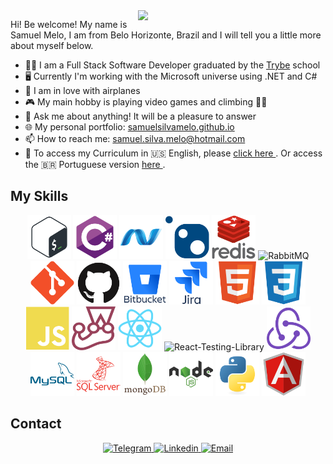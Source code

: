 <img align="right" width="300px" src="https://i.imgur.com/OUbR0t3.png" />

<p>Hi! Be welcome! My name is Samuel Melo, I am from Belo Horizonte, Brazil and I will tell you a little more about myself below.</p>

<div>
  <ul>
    <li>👨‍💻 I am a Full Stack Software Developer graduated by the <a href="https://www.betrybe.com" target="_blank">Trybe</a> school</li>
    <li>🖥️ Currently I'm working with the Microsoft universe using .NET and C#</li>
    <li>💙 I am in love with airplanes</li>
    <li>🎮 My main hobby is playing video games and climbing 🧗‍♂️</li>
    <li>💬 Ask me about anything! It will be a pleasure to answer</li>
    <li>
      🌐 My personal portfolio:
      <a href="https://samuelsilvamelo.github.io/">samuelsilvamelo.github.io</a>
    </li>
    <li>📫 How to reach me: <a href="mailto:samuel.silva.melo@hotmail.com" >samuel.silva.melo@hotmail.com</a></li>
    <li>📝 To access my Curriculum in 🇺🇸 English, please
      <a href="https://drive.google.com/file/d/1rD7sp-wcD9_LdWjf-2mBbCffLZXNTDFX/view">
        click here
      </a>.
      Or access the 🇧🇷 Portuguese version
      <a href="https://drive.google.com/file/d/1HCztcOoBXIpVPnwgv1amnZNr15ND3mRG/view?usp=sharing">
        here
      </a>
      .
    </li>
  </ul>
</div>

<h2>My Skills</h2>

<div align="center">
  <img width="70px" src="https://raw.githubusercontent.com/devicons/devicon/00f02ef57fb7601fd1ddcc2fe6fe670fef3ae3e4/icons/bash/bash-original.svg" alt="Bash" />
  <img width="70px" src="https://raw.githubusercontent.com/devicons/devicon/00f02ef57fb7601fd1ddcc2fe6fe670fef3ae3e4/icons/csharp/csharp-original.svg" alt="C-Sharp" />
  <img width="70px" src="https://raw.githubusercontent.com/devicons/devicon/00f02ef57fb7601fd1ddcc2fe6fe670fef3ae3e4/icons/dot-net/dot-net-original.svg" alt="Dot-Net" />
  <img width="70px" src="https://raw.githubusercontent.com/devicons/devicon/1119b9f84c0290e0f0b38982099a2bd027a48bf1/icons/nuget/nuget-original.svg" alt="Nuget" />
  <img width="70px" src="https://raw.githubusercontent.com/devicons/devicon/master/icons/redis/redis-original-wordmark.svg" alt="Redis" />
  <img width="70px" src="https://i.imgur.com/lNcD5Ul.png" alt="RabbitMQ" />
  <img width="70px" src="https://raw.githubusercontent.com/devicons/devicon/00f02ef57fb7601fd1ddcc2fe6fe670fef3ae3e4/icons/git/git-plain.svg" alt="Git" />
  <img width="70px" src="https://raw.githubusercontent.com/devicons/devicon/00f02ef57fb7601fd1ddcc2fe6fe670fef3ae3e4/icons/github/github-original.svg" alt="GitHub" />
  <img width="70px" src="https://raw.githubusercontent.com/devicons/devicon/master/icons/bitbucket/bitbucket-original-wordmark.svg" alt="Bitbucket" />
  <img width="70px" src="https://raw.githubusercontent.com/devicons/devicon/master/icons/jira/jira-original-wordmark.svg" alt="Jira" />
  <img width="70px" src="https://raw.githubusercontent.com/devicons/devicon/00f02ef57fb7601fd1ddcc2fe6fe670fef3ae3e4/icons/html5/html5-original.svg" alt="HTML" />
  <img width="70px" src="https://raw.githubusercontent.com/devicons/devicon/00f02ef57fb7601fd1ddcc2fe6fe670fef3ae3e4/icons/css3/css3-original.svg" alt="CSS" />
  <img width="70px" src="https://raw.githubusercontent.com/devicons/devicon/00f02ef57fb7601fd1ddcc2fe6fe670fef3ae3e4/icons/javascript/javascript-plain.svg" alt="JavaScript" />
  <img width="70px" src="https://raw.githubusercontent.com/devicons/devicon/00f02ef57fb7601fd1ddcc2fe6fe670fef3ae3e4/icons/jest/jest-plain.svg" alt="Jest" />
  <img width="70px" src="https://raw.githubusercontent.com/devicons/devicon/00f02ef57fb7601fd1ddcc2fe6fe670fef3ae3e4/icons/react/react-original.svg" alt="React.js" />
  <img width="70px" src="https://i.imgur.com/wbRSD1i.png" alt="React-Testing-Library" />
  <img width="70px" src="https://raw.githubusercontent.com/devicons/devicon/00f02ef57fb7601fd1ddcc2fe6fe670fef3ae3e4/icons/redux/redux-original.svg" alt="Redux" />
  <img width="70px" src="https://raw.githubusercontent.com/devicons/devicon/00f02ef57fb7601fd1ddcc2fe6fe670fef3ae3e4/icons/mysql/mysql-plain-wordmark.svg" alt="MySQL" />
  <img width="70px" src="https://raw.githubusercontent.com/devicons/devicon/master/icons/microsoftsqlserver/microsoftsqlserver-plain-wordmark.svg" alt="Microsoft SQL Server" />
  <img width="70px" src="https://raw.githubusercontent.com/devicons/devicon/00f02ef57fb7601fd1ddcc2fe6fe670fef3ae3e4/icons/mongodb/mongodb-original-wordmark.svg" alt="MongoDB" />
  <img width="70px" src="https://raw.githubusercontent.com/devicons/devicon/00f02ef57fb7601fd1ddcc2fe6fe670fef3ae3e4/icons/nodejs/nodejs-original-wordmark.svg" alt="NodeJS" />
  <img width="70px" src="https://raw.githubusercontent.com/devicons/devicon/00f02ef57fb7601fd1ddcc2fe6fe670fef3ae3e4/icons/python/python-original.svg" alt="Python" />
  <img width="70px" src="https://raw.githubusercontent.com/devicons/devicon/1119b9f84c0290e0f0b38982099a2bd027a48bf1/icons/angularjs/angularjs-original.svg" alt="Angular" />
</div>

<!--

<h2>I will learn soon</h2>
  <div align="center">
</div>

<h2>Status</h2>

<div align="center">
  <img height="150px" src="https://github-readme-stats.vercel.app/api?username=SamuelSilvaMelo&count_private=true&hide=stars&show_icons=true&theme=dracula" alt="Samuel Melo GitHub Stats" />
  <img height="150px" src="https://github-readme-stats.vercel.app/api/top-langs/?username=SamuelSilvaMelo&layout=compact&theme=dracula" alt="Samuel Melo Top Languages Card" />
</div>

-->

<h2>Contact</h2>

<div align="center">
  <a href="https://t.me/SamuelMelo" target="_blank">
    <img width="120px" src="https://i.imgur.com/zC2hwxa.png" alt="Telegram" />
  </a>
  <a href="https://www.linkedin.com/in/samuel-silva-melo/" target="_blank">
    <img width="120px" src="https://i.imgur.com/twkI2be.png" alt="Linkedin" />
  </a>
  <a href="mailto:samuel.silva.melo@hotmail.com" target="_blank">
    <img width="120px" src="https://i.imgur.com/a8RlM51.png" alt="Email" />
  </a>
</div>
